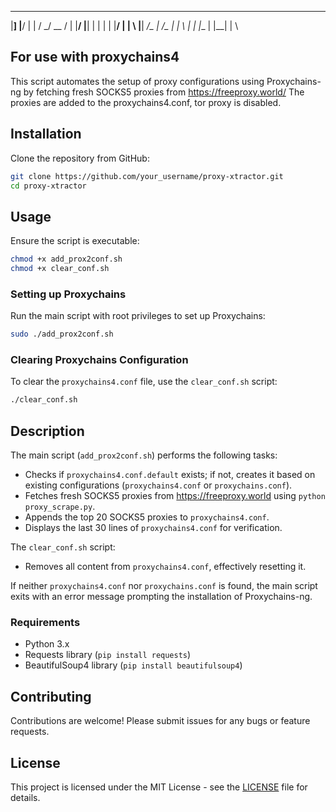 

___  ____ ____ _  _ _   _    _  _ ___ ____ ____ ____ ___ ____ ____ 
|__] |__/ |  |  \/   \_/  __  \/   |  |__/ |__| |     |  |  | |__/ 
|    |  \ |__| _/\_   |      _/\_  |  |  \ |  | |___  |  |__| |  \ 
                                                                   


## For use with proxychains4

This script automates the setup of proxy configurations using Proxychains-ng by fetching fresh SOCKS5 proxies from https://freeproxy.world/
The proxies are added to the proxychains4.conf, tor proxy is disabled.


## Installation

Clone the repository from GitHub:

```bash
git clone https://github.com/your_username/proxy-xtractor.git
cd proxy-xtractor
```

## Usage

Ensure the script is executable:

```bash
chmod +x add_prox2conf.sh
chmod +x clear_conf.sh
```

### Setting up Proxychains

Run the main script with root privileges to set up Proxychains:

```bash
sudo ./add_prox2conf.sh
```

### Clearing Proxychains Configuration

To clear the `proxychains4.conf` file, use the `clear_conf.sh` script:

```bash
./clear_conf.sh
```

## Description

The main script (`add_prox2conf.sh`) performs the following tasks:
- Checks if `proxychains4.conf.default` exists; if not, creates it based on existing configurations (`proxychains4.conf` or `proxychains.conf`).
- Fetches fresh SOCKS5 proxies from https://freeproxy.world using `python proxy_scrape.py`.
- Appends the top 20 SOCKS5 proxies to `proxychains4.conf`.
- Displays the last 30 lines of `proxychains4.conf` for verification.

The `clear_conf.sh` script:
- Removes all content from `proxychains4.conf`, effectively resetting it.

If neither `proxychains4.conf` nor `proxychains.conf` is found, the main script exits with an error message prompting the installation of Proxychains-ng.

### Requirements

- Python 3.x
- Requests library (`pip install requests`)
- BeautifulSoup4 library (`pip install beautifulsoup4`)

## Contributing

Contributions are welcome! Please submit issues for any bugs or feature requests.

## License

This project is licensed under the MIT License - see the [LICENSE](LICENSE) file for details.

